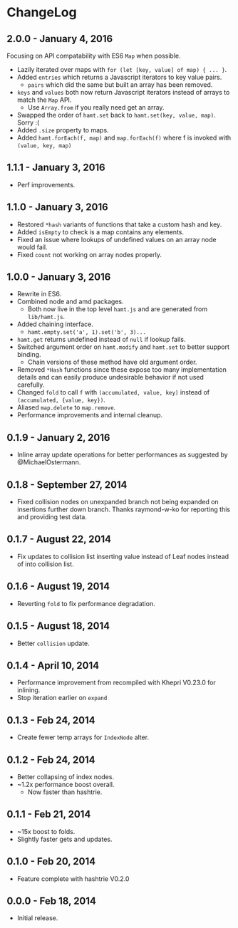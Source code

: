 # ChangeLog #

## 2.0.0 - January 4, 2016
Focusing on API compatability with ES6 `Map` when possible.
* Lazily iterated over maps with `for (let [key, value] of map) { ... }`.
* Added `entries` which returns a Javascript iterators to key value pairs.
    * `pairs` which did the same but built an array has been removed.
* `keys` and `values` both now return Javascript iterators instead of arrays to match the `Map` API.
    * Use `Array.from` if you really need get an array.
* Swapped the order of `hamt.set` back to `hamt.set(key, value, map)`. Sorry :(
* Added `.size` property to maps.
* Added `hamt.forEach(f, map)` and `map.forEach(f)` where f is invoked with `(value, key, map)`

## 1.1.1 - January 3, 2016
* Perf improvements.

## 1.1.0 - January 3, 2016
* Restored `*hash` variants of functions that take a custom hash and key.
* Added `isEmpty` to check is a map contains any elements.
* Fixed an issue where lookups of undefined values on an array node would fail.
* Fixed `count` not working on array nodes properly.

## 1.0.0 - January 3, 2016
* Rewrite in ES6.
* Combined node and amd packages.
	* Both now live in the top level `hamt.js` and are generated from `lib/hamt.js`.
* Added chaining interface.
	* `hamt.empty.set('a', 1).set('b', 3)...`
* `hamt.get` returns undefined instead of `null` if lookup fails.
* Switched argument order on `hamt.modify` and `hamt.set` to better support binding.
	* Chain versions of these method have old argument order.
* Removed `*Hash` functions since these expose too many implementation details and can easily produce undesirable behavior if not used carefully. 
* Changed `fold` to call `f` with `(accumulated, value, key)` instead of `(accumulated, {value, key})`.
* Aliased `map.delete` to `map.remove`.
* Performance improvements and internal cleanup.

## 0.1.9 - January 2, 2016
* Inline array update operations for better performances as suggested by @MichaelOstermann.

## 0.1.8 - September 27, 2014
* Fixed collision nodes on unexpanded branch not being expanded on insertions
  further down branch. Thanks raymond-w-ko for reporting this and providing test
  data.

## 0.1.7 - August 22, 2014
* Fix updates to collision list inserting value instead of Leaf nodes instead of
  into collision list.

## 0.1.6 - August 19, 2014
* Reverting `fold` to fix performance degradation.

## 0.1.5 - August 18, 2014
* Better `collision` update.

## 0.1.4 - April 10, 2014
* Performance improvement from recompiled with Khepri V0.23.0 for inlining.
* Stop iteration earlier on `expand`

## 0.1.3 - Feb 24, 2014
* Create fewer temp arrays for `IndexNode` alter.

## 0.1.2 - Feb 24, 2014
* Better collapsing of index nodes.
* ~1.2x performance boost overall.
	* Now faster than hashtrie.

## 0.1.1 - Feb 21, 2014
* ~15x boost to folds.
* Slightly faster gets and updates.

## 0.1.0 - Feb 20, 2014
* Feature complete with hashtrie V0.2.0

## 0.0.0 - Feb 18, 2014
* Initial release.